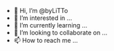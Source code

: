 - 👋 Hi, I’m @byLiTTo
- 👀 I’m interested in ...
- 🌱 I’m currently learning ...
- 💞️ I’m looking to collaborate on ...
- 📫 How to reach me ...

<!---
byLiTTo/byLiTTo is a ✨ special ✨ repository because its `README.md` (this file) appears on your GitHub profile.
You can click the Preview link to take a look at your changes.
--->
